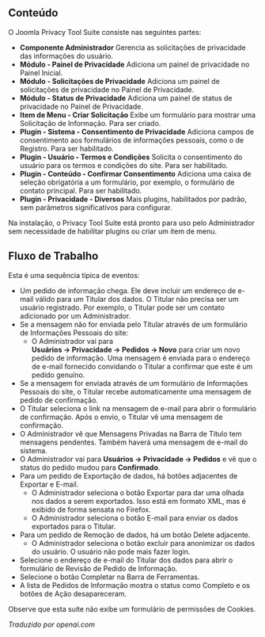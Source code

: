 <!-- Filename: Help4.x:Components_Privacy_Outline / Display title: Esboço de Privacidade -->

## Conteúdo

O Joomla Privacy Tool Suite consiste nas seguintes partes:

- **Componente Administrador** Gerencia as solicitações de privacidade das informações do usuário.
- **Módulo - Painel de Privacidade** Adiciona um painel de privacidade no Painel Inicial.
- **Módulo - Solicitações de Privacidade** Adiciona um painel de solicitações de privacidade no Painel de Privacidade.
- **Módulo - Status de Privacidade** Adiciona um painel de status de privacidade no Painel de Privacidade.
- **Item de Menu - Criar Solicitação** Exibe um formulário para mostrar uma Solicitação de Informação. Para ser criado.
- **Plugin - Sistema - Consentimento de Privacidade** Adiciona campos de consentimento aos formulários de informações pessoais, como o de Registro. Para ser habilitado.
- **Plugin - Usuário - Termos e Condições** Solicita o consentimento do usuário para os termos e condições do site. Para ser habilitado.
- **Plugin - Conteúdo - Confirmar Consentimento** Adiciona uma caixa de seleção obrigatória a um formulário, por exemplo, o formulário de contato principal. Para ser habilitado.
- **Plugin - Privacidade - Diversos** Mais plugins, habilitados por padrão, sem parâmetros significativos para configurar.

Na instalação, o Privacy Tool Suite está pronto para uso pelo Administrador sem necessidade de habilitar plugins ou criar um item de menu.

## Fluxo de Trabalho

Esta é uma sequência típica de eventos:

- Um pedido de informação chega. Ele deve incluir um endereço de e-mail válido
  para um Titular dos dados. O Titular não precisa ser um usuário registrado.
  Por exemplo, o Titular pode ser um contato adicionado por um Administrador.
- Se a mensagem não for enviada pelo Titular através de um formulário de
  Informações Pessoais do site:
  - O Administrador vai para
    **Usuários → Privacidade → Pedidos → Novo** para criar um novo
    pedido de informação. Uma mensagem é enviada para o endereço de e-mail fornecido
    convidando o Titular a confirmar que este é um pedido genuíno.
- Se a mensagem for enviada através de um formulário de Informações Pessoais do site,
  o Titular recebe automaticamente uma mensagem de pedido de confirmação.
- O Titular seleciona o link na mensagem de e-mail para abrir o
  formulário de confirmação. Após o envio, o Titular vê uma mensagem de confirmação.
- O Administrador vê que Mensagens Privadas na Barra de Título tem
  mensagens pendentes. Também haverá uma mensagem de e-mail do sistema.
- O Administrador vai para **Usuários → Privacidade → Pedidos** e
  vê que o status do pedido mudou para **Confirmado**.
- Para um pedido de Exportação de dados, há botões adjacentes de Exportar e E-mail.
  - O Administrador seleciona o botão Exportar para dar uma olhada nos
    dados a serem exportados. Isso está em formato XML, mas é exibido de forma sensata no
    Firefox.
  - O Administrador seleciona o botão E-mail para enviar os dados exportados
    para o Titular.
- Para um pedido de Remoção de dados, há um botão Delete adjacente.
  - O Administrador seleciona o botão excluir para anonimizar os dados
    do usuário. O usuário não pode mais fazer login.
- Selecione o endereço de e-mail do Titular dos dados para abrir o formulário de Revisão
  de Pedido de Informação.
- Selecione o botão Completar na Barra de Ferramentas.
- A lista de Pedidos de Informação mostra o status como Completo e os
  botões de Ação desapareceram.

Observe que esta suíte não exibe um formulário de permissões de Cookies.

*Traduzido por openai.com*

